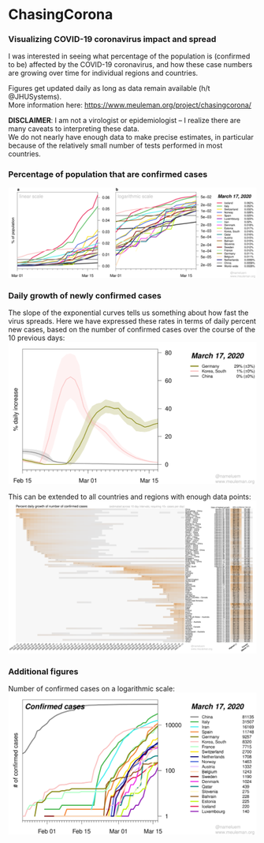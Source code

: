 # ChasingCorona

### Visualizing COVID-19 coronavirus impact and spread

I was interested in seeing what percentage of the population is (confirmed to be) affected by the COVID-19 coronavirus,
and how these case numbers are growing over time for individual regions and countries.

Figures get updated daily as long as data remain available (h/t @JHUSystems).\
More information here: https://www.meuleman.org/project/chasingcorona/

**DISCLAIMER**: I am not a virologist or epidemiologist – I realize there are many caveats to interpreting these data.\
We do not nearly have enough data to make precise estimates, in particular because of the relatively small number of tests performed in most countries.

### Percentage of population that are confirmed cases

![perc. of population confirmed](https://raw.githubusercontent.com/meuleman/ChasingCorona/master/PNG_figures/percentage_population_confirmed_top20_min100_fromMar01_latest.png "% of per-country population that are confirmed cases")


### Daily growth of newly confirmed cases

The slope of the exponential curves tells us something about how fast the virus spreads.
Here we have expressed these rates in terms of daily percent new cases, based on the number of confirmed cases over the course of the 10 previous days:
![perc. daily confirmed new cases, examples](https://raw.githubusercontent.com/meuleman/ChasingCorona/master/PNG_figures/percentage_daily_change_10days_cases_confirmed_top20_fromFeb15_latest.png "% daily confirmed new cases")

This can be extended to all countries and regions with enough data points:
![perc. daily confirmed new cases, all](https://raw.githubusercontent.com/meuleman/ChasingCorona/master/PNG_figures/percentage_daily_change_10days_cases_confirmed_ALL_fromBeginning_latest.png "% daily confirmed new cases, all")


### Additional figures

<!--
The following figures are even harder to interpret than the one shown above.
In particular, the percentage of confirmed cases resulting in death is heavily skewed upwards 
because of the lack of tests performed in the general population.\
That said, for the sake of completeness I include them here.

![perc. of population death or recovered](https://raw.githubusercontent.com/meuleman/ChasingCorona/master/PNG_figures/percentage_population_deaths_recovered_top20_min100_latest.png "% of per-country population that has died or recovered from COVID-19")

![perc. of cases death or recovered](https://raw.githubusercontent.com/meuleman/ChasingCorona/master/PNG_figures/percentage_cases_deaths_recovered_top20_min100_latest.png "% of per-country cases that has died or recovered from COVID-19")
-->

<!--
Population-normalized view for King County, Washington State (where I live) and the Netherlands (where my family lives):
![perc. of population confirmed, selection](https://raw.githubusercontent.com/meuleman/ChasingCorona/master/PNG_figures/percentage_population_confirmed_custom_latest.png "% of per-country population that are confirmed cases, selection")
-->

Number of confirmed cases on a logarithmic scale:
![number of confirmed cases per country](https://raw.githubusercontent.com/meuleman/ChasingCorona/master/PNG_figures/absolute_numbers_top20_min100_log_latest.png "number of confirmed COVID-19 cases per country")




